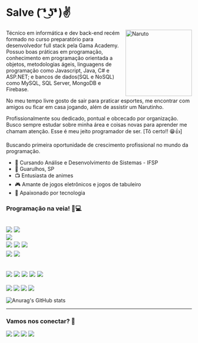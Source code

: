 

<!--
**anderleyson/anderleyson** is a ✨ _special_ ✨ repository because its `README.md` (this file) appears on your GitHub profile.

Here are some ideas to get you started:

- 🔭 I’m currently working on ...
- 🌱 I’m currently learning ...
- 👯 I’m looking to collaborate on ...
- 🤔 I’m looking for help with ...
- 💬 Ask me about ...
- 📫 How to reach me: ...
- 😄 Pronouns: ...
- ⚡ Fun fact: ...
-->


# Salve ( ͡❛ ͜ʖ͡❛ )✌


<img src="https://media1.giphy.com/media/ohT97gdpR40vK/200w.webp?cid=ecf05e4795cpot969ilmvdf46f5qujqolwqka11frdajtb0f&rid=200w.webp&ct=g" alt="Naruto" align="right" height="180">

Técnico em informática e dev back-end recém formado no curso preparatório para desenvolvedor full stack pela Gama Academy. Possuo boas práticas em programação, conhecimento em programação orientada a objetos, metodologias ágeis, linguagens de programação como Javascript, Java, C# e ASP.NET; e bancos de dados(SQL e NoSQL) como MySQL, SQL Server, MongoDB e Firebase.

No meu tempo livre gosto de sair para praticar esportes, me encontrar com amigos ou ficar em casa jogando, além de assistir um Narutinho. 

Profissionalmente sou dedicado, pontual e obcecado por organização. Busco sempre estudar sobre minha área e coisas novas para aprender me chamam atenção. Esse é meu jeito programador de ser. [Tô certo!! 😁👍]

Buscando primeira oportunidade de crescimento profissional no mundo da programação. 

- 💾 Cursando Análise e Desenvolvimento de Sistemas - IFSP
- 📍  Guarulhos, SP
- 📺 Entusiasta de animes 
- 🎮 Amante de jogos eletrônicos e jogos de tabuleiro
- 👾 Apaixonado por tecnologia


 

### Programação na veia! 💪💻
[<img src="https://img.shields.io/badge/Node.js-339933?style=for-the-badge&logo=nodedotjs&logoColor=white" />](https://github.com/anderleyson) 
[<img src="https://img.shields.io/badge/JavaScript-323330?style=for-the-badge&logo=javascript&logoColor=F7DF1E" />](https://github.com/anderleyson)  
[<img src="https://img.shields.io/badge/Java-ED8B00?style=for-the-badge&logo=java&logoColor=white" />](https://github.com/anderleyson)  
[<img src="https://img.shields.io/badge/HTML5-E34F26?style=for-the-badge&logo=html5&logoColor=white" />](https://github.com/anderleyson) 
[<img src="https://img.shields.io/badge/CSS3-1572B6?style=for-the-badge&logo=css3&logoColor=white" />](https://github.com/anderleyson)
[<img src="https://img.shields.io/badge/Microsoft_SQL_Server-CC2927?style=for-the-badge&logo=microsoft-sql-server&logoColor=white" />](https://github.com/anderleyson)  
[<img src="https://img.shields.io/badge/MongoDB-4EA94B?style=for-the-badge&logo=mongodb&logoColor=white" />](https://github.com/anderleyson)
[<img src="https://img.shields.io/badge/firebase-ffca28?style=for-the-badge&logo=firebase&logoColor=black" />](https://github.com/anderleyson)
----------------------------------------------------------------------------------------------------
[<img src="https://img.shields.io/badge/Visual_Studio_Code-0078D4?style=for-the-badge&logo=visual%20studio%20code&logoColor=white" />](https://github.com/anderleyson)
[<img src="https://img.shields.io/badge/Visual_Studio-5C2D91?style=for-the-badge&logo=visual%20studio&logoColor=white" />](https://github.com/anderleyson)
[<img src="https://img.shields.io/badge/sublime_text-%23575757.svg?&style=for-the-badge&logo=sublime-text&logoColor=important" />](https://github.com/anderleyson)
[<img src="https://img.shields.io/badge/Notepad++-90E59A.svg?style=for-the-badge&logo=notepad%2B%2B&logoColor=black" />](https://github.com/anderleyson)
[<img src="https://img.shields.io/badge/Android_Studio-3DDC84?style=for-the-badge&logo=android-studio&logoColor=white" />](https://github.com/anderleyson)
----------------------------------------------------------------------------------------------------
[<img src="https://img.shields.io/badge/Postman-FF6C37?style=for-the-badge&logo=Postman&logoColor=white" />](https://github.com/anderleyson)
[<img src="https://img.shields.io/badge/Git-F05032?style=for-the-badge&logo=git&logoColor=white" />](https://github.com/anderleyson)
[<img src="https://img.shields.io/badge/Yarn-2C8EBB?style=for-the-badge&logo=yarn&logoColor=white" />](https://github.com/anderleyson)
[<img src="https://img.shields.io/badge/Trello-0052CC?style=for-the-badge&logo=trello&logoColor=white" />](https://github.com/anderleyson) 




![Anurag's GitHub stats](https://github-readme-stats.vercel.app/api?username=anderleyson&show_icons=true&theme=dracula)


----------------------------------------------------------------------------------------------------
### Vamos nos conectar? 🤝
  [<img src="https://img.shields.io/badge/GitHub-100000?style=for-the-badge&logo=github&logoColor=white" />](https://github.com/anderleyson)
  [<img src="https://img.shields.io/badge/linkedin-%230077B5.svg?&style=for-the-badge&logo=linkedin&logoColor=white" />](https://www.linkedin.com/in/anderleyson/) 
  [<img src = "https://img.shields.io/badge/instagram-%23E4405F.svg?&style=for-the-badge&logo=instagram&logoColor=white">](https://www.instagram.com/anderleyson/) 
  [<img src = "https://img.shields.io/badge/facebook-%231877F2.svg?&style=for-the-badge&logo=facebook&logoColor=white">](https://www.facebook.com/anderleyson)







